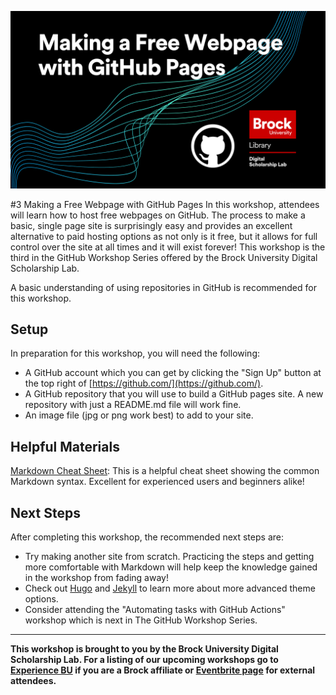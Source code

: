 ![Tool Logo](Github_Part3.png)

#3 Making a Free Webpage with GitHub Pages
In this workshop, attendees will learn how to host free webpages on GitHub.  The process to make a basic, single page site is surprisingly easy and provides an excellent alternative to paid hosting options as not only is it free, but it allows for full control over the site at all times and it will exist forever!  This workshop is the third in the GitHub Workshop Series offered by the Brock University Digital Scholarship Lab.

A basic understanding of using repositories in GitHub is recommended for this workshop.

## Setup
In preparation for this workshop, you will need the following: 

- A GitHub account which you can get by clicking the "Sign Up" button at the top right of [https://github.com/](https://github.com/).
- A GitHub repository that you will use to build a GitHub pages site.  A new repository with just a README.md file will work fine.
- An image file (jpg or png work best) to add to your site.

## Helpful Materials
[Markdown Cheat Sheet](https://www.markdownguide.org/cheat-sheet/): This is a helpful cheat sheet showing the common Markdown syntax.  Excellent for experienced users and beginners alike!


## Next Steps

After completing this workshop, the recommended next steps are:

 - Try making another site from scratch.  Practicing the steps and getting more comfortable with Markdown will help keep the knowledge gained in the workshop from fading away!
 - Check out [Hugo](https://gohugo.io/) and [Jekyll](https://jekyllrb.com/) to learn more about more advanced theme options.
 - Consider attending the "Automating tasks with GitHub Actions" workshop which is next in The GitHub Workshop Series.  



----
 

  
**This workshop is brought to you by the Brock University Digital Scholarship Lab.  For a listing of our upcoming workshops go to [Experience BU](https://experiencebu.brocku.ca/organization/dsl) if you are a Brock affiliate or [Eventbrite page](https://www.eventbrite.ca/o/brock-university-digital-scholarship-lab-21661627350) for external attendees.**


